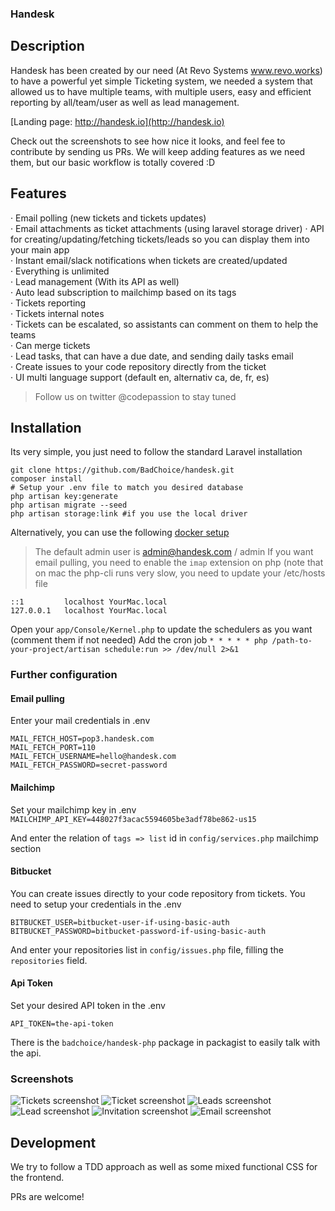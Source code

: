 ### Handesk

## Description
Handesk has been created by our need (At Revo Systems www.revo.works) to have a powerful yet simple Ticketing system, we needed a system that allowed us to
have multiple teams, with multiple users, easy and efficient reporting by all/team/user as well as lead management.

[Landing page: http://handesk.io](http://handesk.io)

Check out the screenshots to see how nice it looks, and feel fee to contribute by sending us PRs.
We will keep adding features as we need them, but our basic workflow is totally covered :D

## Features
· Email polling (new tickets and tickets updates)    
· Email attachments as ticket attachments (using laravel storage driver)
· API for creating/updating/fetching tickets/leads so you can display them into your main app    
· Instant email/slack notifications when tickets are created/updated   
· Everything is unlimited    
· Lead management (With its API as well)   
· Auto lead subscription to mailchimp based on its tags   
· Tickets reporting   
· Tickets internal notes   
· Tickets can be escalated, so assistants can comment on them to help the teams   
· Can merge tickets       
· Lead tasks, that can have a due date, and sending daily tasks email   
· Create issues to your code repository directly from the ticket   
· UI multi language support (default en, alternativ ca, de, fr, es)

> Follow us on twitter @codepassion to stay tuned

## Installation
Its very simple, you just need to follow the standard Laravel installation

```shell
git clone https://github.com/BadChoice/handesk.git
composer install
# Setup your .env file to match you desired database
php artisan key:generate
php artisan migrate --seed
php artisan storage:link #if you use the local driver
```

Alternatively, you can use the following [docker setup](https://github.com/BadChoice/handesk/blob/dev/docker-installation.md)


> The default admin user is admin@handesk.com / admin
> If you want email pulling, you need to enable the `imap` extension on php (note that on mac the php-cli runs very slow, you need to update your /etc/hosts file 

```
::1         localhost YourMac.local
127.0.0.1   localhost YourMac.local
```

Open your `app/Console/Kernel.php` to update the schedulers as you want (comment them if not needed)
Add the cron job `* * * * * php /path-to-your-project/artisan schedule:run >> /dev/null 2>&1`


### Further configuration
#### Email pulling
Enter your mail credentials in .env

````
MAIL_FETCH_HOST=pop3.handesk.com   
MAIL_FETCH_PORT=110   
MAIL_FETCH_USERNAME=hello@handesk.com   
MAIL_FETCH_PASSWORD=secret-password   
````

#### Mailchimp
Set your mailchimp key in .env
`MAILCHIMP_API_KEY=448027f3acac5594605be3adf78be862-us15`

And enter the relation of `tags => list` id in `config/services.php` mailchimp section

#### Bitbucket
You can create issues directly to your code repository from tickets. You need to setup your credentials in the .env
```
BITBUCKET_USER=bitbucket-user-if-using-basic-auth
BITBUCKET_PASSWORD=bitbucket-password-if-using-basic-auth
```

And enter your repositories list in `config/issues.php` file, filling the `repositories` field. 

#### Api Token
Set your desired API token in the .env

```API_TOKEN=the-api-token```

There is the `badchoice/handesk-php` package in packagist to easily talk with the api.


### Screenshots
![Tickets screenshot](https://raw.githubusercontent.com/BadChoice/handesk/master/resources/screenshots/tickets.png)
![Ticket screenshot](https://raw.githubusercontent.com/BadChoice/handesk/master/resources/screenshots/ticket.png)
![Leads screenshot](https://raw.githubusercontent.com/BadChoice/handesk/master/resources/screenshots/leads.png)
![Lead screenshot](https://raw.githubusercontent.com/BadChoice/handesk/master/resources/screenshots/lead.png)
![Invitation screenshot](https://raw.githubusercontent.com/BadChoice/handesk/master/resources/screenshots/invitation.png)
![Email screenshot](https://raw.githubusercontent.com/BadChoice/handesk/master/resources/screenshots/email.png)


## Development
We try to follow a TDD approach as well as some mixed functional CSS for the frontend.
   
PRs are welcome!
 

